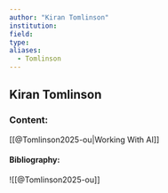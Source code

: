 ```yaml
---
author: "Kiran Tomlinson"
institution:
field:
type:
aliases:
  - Tomlinson
---
```


## Kiran Tomlinson

### Content:
[[@Tomlinson2025-ou|Working With AI]]

#### Bibliography:

![[@Tomlinson2025-ou]]